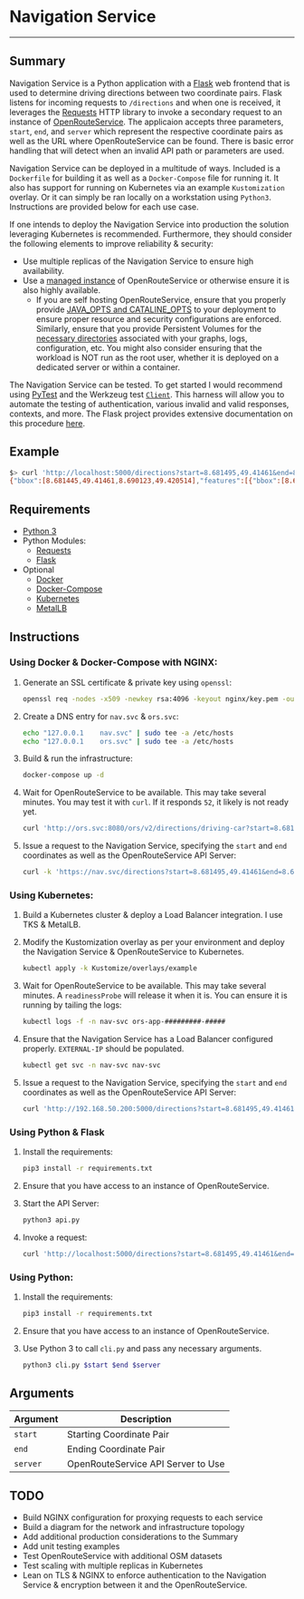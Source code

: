 # Navigation Service

<hr>

## Summary

Navigation Service is a Python application with a [Flask](https://flask.palletsprojects.com/en/2.0.x/) web frontend that is used to determine driving directions between two coordinate pairs. Flask listens for incoming requests to `/directions` and when one is received, it leverages the [Requests](https://docs.python-requests.org/en/latest/) HTTP library to invoke a secondary request to an instance of [OpenRouteService](https://github.com/GIScience/openrouteservice). The applicaion accepts three parameters, `start`, `end`, and `server` which represent the respective coordinate pairs as well as the URL where OpenRouteService can be found. There is basic error handling that will detect when an invalid API path or parameters are used.

Navigation Service can be deployed in a multitude of ways. Included is a `Dockerfile` for building it as well as a `Docker-Compose` file for running it. It also has support for running on Kubernetes via an example `Kustomization` overlay. Or it can simply be ran locally on a workstation using `Python3`. Instructions are provided below for each use case. 

If one intends to deploy the Navigation Service into production the solution leveraging Kubernetes is recommended. Furthermore, they should consider the following elements to improve reliability & security:

* Use multiple replicas of the Navigation Service to ensure high availability. 
* Use a [managed instance](https://openrouteservice.org/plans/) of OpenRouteService or otherwise ensure it is also highly available. 
  * If you are self hosting OpenRouteService, ensure that you properly provide [JAVA_OPTS and CATALINE_OPTS](https://github.com/GIScience/openrouteservice/blob/master/docker/docker-compose.yml#L22) to your deployment to ensure proper resource and security configurations are enforced. Similarly, ensure that you provide Persistent Volumes for the [necessary directories](https://github.com/GIScience/openrouteservice/blob/master/docker/docker-compose.yml#L15) associated with your graphs, logs, configuration, etc. You might also consider ensuring that the workload is NOT run as the root user, whether it is deployed on a dedicated server or within a container. 

The Navigation Service can be tested. To get started I would recommend using [PyTest](https://docs.pytest.org/en/6.2.x/) and the Werkzeug test [`Client`](https://werkzeug.palletsprojects.com/en/2.0.x/test/#werkzeug.test.Client). This harness will allow you to automate the testing of authentication, various invalid and valid responses, contexts, and more. The Flask project provides extensive documentation on this procedure [here](https://flask.palletsprojects.com/en/2.0.x/testing/). 

## Example

```bash
$> curl 'http://localhost:5000/directions?start=8.681495,49.41461&end=8.687872,49.420318&server=http://ors-app:8080/ors/v2/'
{"bbox":[8.681445,49.41461,8.690123,49.420514],"features":[{"bbox":[8.681445,49.41461,8.690123,49.420514],"geometry":{"coordinates":[[8.681495,49.41461],[8.681445,49.415755],[8.681509,49.416087],[8.681674,49.4166],[8.681815,49.417079],[8.681873,49.417276],[8.681882,49.417391],[8.682107,49.41739],[8.682461,49.417389],[8.68269,49.417388],[8.682782,49.417388],[8.683596,49.417386],[8.684681,49.417373],[8.685382,49.417368],[8.68504,49.419273],[8.686507,49.41943],[8.687109,49.419488],[8.6883,49.41962],[8.688398,49.41963],[8.690104,49.419828],[8.690123,49.419833],[8.689854,49.420216],[8.689652,49.420514],[8.68963,49.42051],[8.688601,49.420393],[8.687872,49.420318]],"type":"LineString"},"properties":{"segments":[{"distance":1365.3,"duration":315.2,"steps":[{"distance":312.2,"duration":74.9,"instruction":"Head north on Wielandtstra\u00dfe","name":"Wielandtstra\u00dfe","type":11,"way_points":[0,6]},{"distance":253.2,"duration":60.8,"instruction":"Turn right onto M\u00f6nchhofstra\u00dfe","name":"M\u00f6nchhofstra\u00dfe","type":1,"way_points":[6,13]},{"distance":213.2,"duration":51.2,"instruction":"Turn left onto Keplerstra\u00dfe","name":"Keplerstra\u00dfe","type":0,"way_points":[13,14]},{"distance":372.9,"duration":89.5,"instruction":"Turn right onto Moltkestra\u00dfe","name":"Moltkestra\u00dfe","type":1,"way_points":[14,20]},{"distance":83.0,"duration":7.5,"instruction":"Turn left onto Handschuhsheimer Landstra\u00dfe, B 3","name":"Handschuhsheimer Landstra\u00dfe, B 3","type":0,"way_points":[20,22]},{"distance":130.8,"duration":31.4,"instruction":"Turn left onto Roonstra\u00dfe","name":"Roonstra\u00dfe","type":0,"way_points":[22,25]},{"distance":0.0,"duration":0.0,"instruction":"Arrive at Roonstra\u00dfe, straight ahead","name":"-","type":10,"way_points":[25,25]}]}],"summary":{"distance":1365.3,"duration":315.2},"way_points":[0,25]},"type":"Feature"}],"metadata":{"attribution":"openrouteservice.org, OpenStreetMap contributors","engine":{"build_date":"2021-12-05T21:43:16Z","graph_date":"2021-12-05T21:45:58Z","version":"6.6.1"},"query":{"coordinates":[[8.681495,49.41461],[8.687872,49.420318]],"format":"json","profile":"driving-car"},"service":"routing","timestamp":1638740766945},"type":"FeatureCollection"}
````

## Requirements

* [Python 3](https://www.python.org/downloads/)
* Python Modules: 
  * [Requests](https://docs.python-requests.org/en/latest/user/install/)
  * [Flask](https://flask.palletsprojects.com/en/2.0.x/installation/)
* Optional
  * [Docker](https://docs.docker.com/get-docker/)
  * [Docker-Compose](https://docs.docker.com/compose/install/)
  * [Kubernetes](https://kubernetes.io/docs/setup/)
  * [MetalLB](https://metallb.universe.tf/installation/)

## Instructions

### Using Docker & Docker-Compose with NGINX:

1. Generate an SSL certificate & private key using `openssl`:
   
   ```bash
   openssl req -nodes -x509 -newkey rsa:4096 -keyout nginx/key.pem -out nginx/cert.pem -sha256 -days 9999 -subj '/CN=nav.svc'
   ```
   
1. Create a DNS entry for `nav.svc` & `ors.svc`:
   
   ```bash
   echo "127.0.0.1    nav.svc" | sudo tee -a /etc/hosts
   echo "127.0.0.1    ors.svc" | sudo tee -a /etc/hosts
   ```
   
1. Build & run the infrastructure:
   
   ```bash
   docker-compose up -d
   ```
   
2. Wait for OpenRouteService to be available. This may take several minutes. You may test it with `curl`. If it responds `52`, it likely is not ready yet.

   ```bash
   curl 'http://ors.svc:8080/ors/v2/directions/driving-car?start=8.681495,49.41461&end=8.687872,49.420318'
   ```

3. Issue a request to the Navigation Service, specifying the `start` and `end` coordinates as well as the OpenRouteService API Server:

   ```bash
   curl -k 'https://nav.svc/directions?start=8.681495,49.41461&end=8.687872,49.420318&server=http://ors-app:8080/ors/v2/'
   ```

### Using Kubernetes:

1. Build a Kubernetes cluster & deploy a Load Balancer integration. I use TKS & MetalLB.

2. Modify the Kustomization overlay as per your environment and deploy the Navigation Service & OpenRouteService to Kubernetes. 

   ```bash
   kubectl apply -k Kustomize/overlays/example
   ```

3. Wait for OpenRouteService to be available. This may take several minutes. A `readinessProbe` will release it when it is. You can ensure it is running by tailing the logs:

   ```bash
   kubectl logs -f -n nav-svc ors-app-#########-#####
   ```

4. Ensure that the Navigation Service has a Load Balancer configured properly. `EXTERNAL-IP` should be populated.

   ```bash
   kubectl get svc -n nav-svc nav-svc
   ```

5. Issue a request to the Navigation Service, specifying the `start` and `end` coordinates as well as the OpenRouteService API Server:

   ```bash
   curl 'http://192.168.50.200:5000/directions?start=8.681495,49.41461&end=8.687872,49.420318&server=http://ors-app:8080/ors/v2/'
   ```

### Using Python & Flask

1. Install the requirements:

   ```bash
   pip3 install -r requirements.txt
   ```

2. Ensure that you have access to an instance of OpenRouteService.

2. Start the API Server:

   ```bash
   python3 api.py
   ```

3. Invoke a request:

   ```bash
   curl 'http://localhost:5000/directions?start=8.681495,49.41461&end=8.687872,49.420318&server=http://localhost:8080/ors/v2/'
   ```
### Using Python:

1. Install the requirements:

   ```bash
   pip3 install -r requirements.txt
   ```

2. Ensure that you have access to an instance of OpenRouteService.

2. Use Python 3 to call `cli.py` and pass any necessary arguments. 

   ```bash
   python3 cli.py $start $end $server
   ```

## Arguments

| Argument | Description                        |
| -------- | ---------------------------------- |
| `start`  | Starting Coordinate Pair           |
| `end`    | Ending Coordinate Pair             |
| `server` | OpenRouteService API Server to Use |

## TODO

* Build NGINX configuration for proxying requests to each service 
* Build a diagram for the network and infrastructure topology
* Add additional production considerations to the Summary
* Add unit testing examples
* Test OpenRouteService with additional OSM datasets 
* Test scaling with multiple replicas in Kubernetes 
* Lean on TLS & NGINX to enforce authentication to the Navigation Service & encryption between it and the OpenRouteService. 
